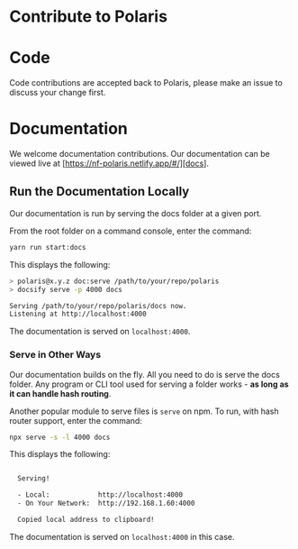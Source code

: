 # Contribute to Polaris

# Code

Code contributions are accepted back to Polaris, please make an issue to discuss your change first.

# Documentation

We welcome documentation contributions. Our documentation can be viewed live at [https://nf-polaris.netlify.app/#/][docs].

## Run the Documentation Locally

Our documentation is run by serving the docs folder at a given port.

From the root folder on a command console, enter the command:

```sh
yarn run start:docs
```

This displays the following:

```sh
> polaris@x.y.z doc:serve /path/to/your/repo/polaris
> docsify serve -p 4000 docs

Serving /path/to/your/repo/polaris/docs now.
Listening at http://localhost:4000
```

The documentation is served on `localhost:4000`.

### Serve in Other Ways

Our documentation builds on the fly. All you need to do is serve the docs folder. Any program or CLI tool used for serving a folder works - **as long as it can handle hash routing**.

Another popular module to serve files is `serve` on npm. To run, with hash router support, enter the command:

```sh
npx serve -s -l 4000 docs
```

This displays the following:

```sh

  Serving!

  - Local:            http://localhost:4000
  - On Your Network:  http://192.168.1.60:4000

  Copied local address to clipboard!

```

The documentation is served on `localhost:4000` in this case.

<!--- [docs]:nearform.github.io/polaris --->

[docs]: https://nf-polaris.netlify.app/#/
